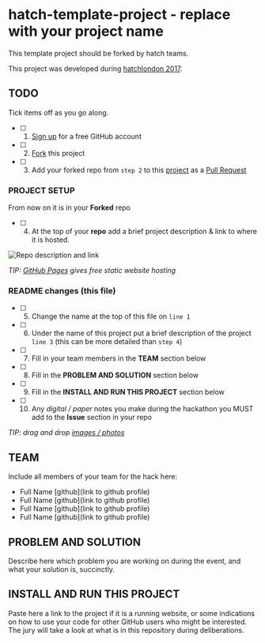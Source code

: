 # hatch-template-project - replace with your project name

This template project should be forked by hatch teams.

This project was developed during [hatchlondon 2017](http://hatchlondon.io).

## TODO

Tick items off as you go along.

- [ ] 1. [Sign up](https://help.github.com/articles/signing-up-for-a-new-github-account/) for a free GitHub account
- [ ] 2. [Fork](https://help.github.com/articles/fork-a-repo/) this project
- [ ] 3. Add your forked repo from `step 2` to this [project](https://github.com/SheCanCodeHQ/hatchlondon-2017-projects) as a [Pull Request](https://help.github.com/articles/about-pull-requests/)

### PROJECT SETUP

From now on it is in your **Forked** repo

- [ ] 4. At the top of your **repo** add a brief project description & link to where it is hosted.

![Repo description and link](https://user-images.githubusercontent.com/624760/33160443-57e86a96-d014-11e7-8488-52592fc69a81.png)

*TIP: [GitHub Pages](https://pages.github.com) gives free static website hosting*

### README changes (this file)

- [ ] 5. Change the name at the top of this file on `line 1`
- [ ] 6. Under the name of this project put a brief description of the project `line 3` (this can be more detailed than `step 4`)
- [ ] 7. Fill in your team members in the **TEAM** section below
- [ ] 8. Fill in the **PROBLEM AND SOLUTION** section below
- [ ] 9. Fill in the **INSTALL AND RUN THIS PROJECT** section below
- [ ] 10. Any *digital / paper* notes you make during the hackathon you MUST add to the **Issue** section in your repo

*TIP: drag and drop [images / photos](https://help.github.com/articles/file-attachments-on-issues-and-pull-requests/)*

## TEAM

Include all members of your team for the hack here:

* Full Name [github](link to github profile)
* Full Name [github](link to github profile)
* Full Name [github](link to github profile)
* Full Name [github](link to github profile)

## PROBLEM AND SOLUTION

Describe here which problem you are working on during the event, and what your solution is, succinctly.

## INSTALL AND RUN THIS PROJECT

Paste here a link to the project if it is a running website, or some indications on how to use your code for other GitHub users who might be interested. The jury will take a look at what is in this repository during deliberations.
